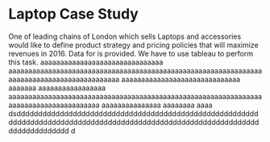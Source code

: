 # Laptop Case Study
One of leading chains of London which sells Laptops and accessories would like to define product strategy and pricing policies that will maximize revenues in 2016. Data for is provided. We have to use tableau to perform this task. aaaaaaaaaaaaaaaaaaaaaaaaaaaaaaa aaaaaaaaaaaaaaaaaaaaaaaaaaaaaaaaaaaaaaaaaaaaaaaaaaaaaaaaaaaaaaaaaaaaaaaaaaaaaaaaaaaaaaaaaaaa aaaaaaaaaaaaaaaaaaaaaaaaaaaaaa aaaaaaa aaaaaaaaaaaaaaaaa aaaaaaaaaaaaaaaaaaaaaaaaaaaaaaaaaaaaaaaaaaaaaaaaaaaaaaaaaaaaaaaaaaaaaaaaaaaaaaaaaaaaaaa aaaaaaaaaaaaaaa aaaaaaaa aaaa dsdddddddddddddddddddddddddddddddddddddddddddddddddddddddddddddddddddddddddddddddddddddddddddddddddddddddddddddddddddddddddddddddd d
